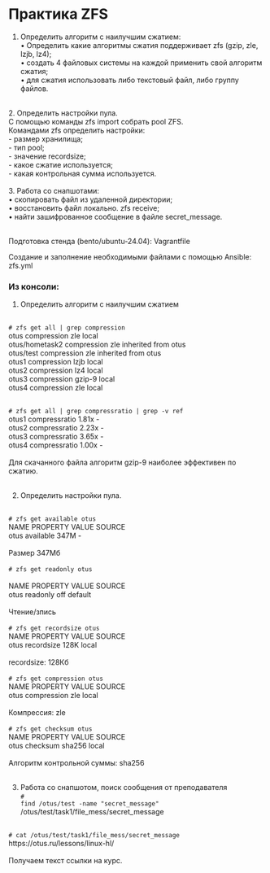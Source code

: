 <h1>Практика ZFS</h1>

1. Определить алгоритм с наилучшим сжатием:<br>
    • Определить какие алгоритмы сжатия поддерживает zfs (gzip, zle, lzjb, lz4);<br>
    • создать 4 файловых системы на каждой применить свой алгоритм сжатия;<br>
    • для сжатия использовать либо текстовый файл, либо группу файлов.<br>
<br>
2. Определить настройки пула.<br>
    С помощью команды zfs import собрать pool ZFS.<br>
    Командами zfs определить настройки:<br>
    - размер хранилища;<br>
    - тип pool;<br>
    - значение recordsize;<br>
    - какое сжатие используется;<br>
    - какая контрольная сумма используется.<br>
<br>
3. Работа со снапшотами:<br>
    • скопировать файл из удаленной директории;<br>
    • восстановить файл локально. zfs receive;<br>
    • найти зашифрованное сообщение в файле secret_message.<br>
<br>
<p>
   Подготовка стенда (bento/ubuntu-24.04): Vagrantfile   
</p>    
<p> 
   Создание и заполнение необходимыми файлами c помощью Ansible: zfs.yml
</p>

<h3>Из консоли:</h3>

1. Определить алгоритм с наилучшим сжатием<br>
<br>
<code># zfs get all | grep compression </code><br>
otus             compression           zle                       local<br>
otus/hometask2   compression           zle                       inherited from otus<br>
otus/test        compression           zle                       inherited from otus<br>
otus1            compression           lzjb                      local<br>
otus2            compression           lz4                       local<br>
otus3            compression           gzip-9                    local<br>
otus4            compression           zle                       local<br>
<br>

<code># zfs get all | grep compressratio | grep -v ref </code><br>
otus1            compressratio         1.81x                     -<br>
otus2            compressratio         2.23x                     -<br>
otus3            compressratio         3.65x                     -<br>
otus4            compressratio         1.00x                     -<br>
<br>
Для скачанного файла алгоритм gzip-9 наиболее эффективен по сжатию.<br>
<br>

2. Определить настройки пула.<br>
<br>
<code># zfs get available otus</code><br>
NAME  PROPERTY   VALUE  SOURCE<br>
otus  available  347M   -<br>
<br>
Размер 347Мб<br>
<br>
<code># zfs get readonly otus</code><br>
<br>
NAME  PROPERTY  VALUE   SOURCE<br>
otus  readonly  off     default<br>
<br>
Чтение/зпись<br>
<br>
<code># zfs get recordsize otus</code><br>
NAME  PROPERTY    VALUE    SOURCE<br>
otus  recordsize  128K     local<br>
<br>
recordsize: 128Кб<br>
<br>
<code># zfs get compression otus</code><br>
NAME  PROPERTY     VALUE           SOURCE<br>
otus  compression  zle             local<br>
<br>
Компрессия: zle<br>
<br>
<code># zfs get checksum otus</code><br>
NAME  PROPERTY  VALUE      SOURCE<br>
otus  checksum  sha256     local<br>
<br>
Алгоритм контрольной суммы: sha256<br>
<br>

3. Работа со снапшотом, поиск сообщения от преподавателя<br>
<code># find /otus/test -name "secret_message"</code><br>
/otus/test/task1/file_mess/secret_message<br>
<br>
<code># cat /otus/test/task1/file_mess/secret_message</code><br>
https://otus.ru/lessons/linux-hl/<br>
<br>
Получаем текст ссылки на курс.<br>

